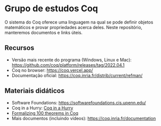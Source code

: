 # Grupo de estudos Coq

O sistema do Coq oferece uma linguagem na qual se pode definir objetos matemáticos e provar propriedades acerca deles. Neste repositório, manteremos documentos e links úteis.

## Recursos
* Versão mais recente do programa (Windows, Linux e Mac): https://github.com/coq/platform/releases/tag/2022.04.1
* Coq no browser: https://coq.vercel.app/ 
* Documentação oficial: https://coq.inria.fr/distrib/current/refman/

## Materiais didáticos
* Software Foundations: https://softwarefoundations.cis.upenn.edu/
* Coq in a Hurry: [Coq in a Hurry](coq-hurry.pdf)
* [Formalizing 100 theorems in Coq](https://madiot.fr/coq100/)
* Mais documentos (incluindo vídeos): https://coq.inria.fr/documentation
